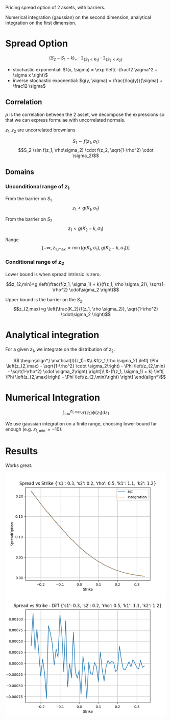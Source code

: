 Pricing spread option of 2 assets, with barriers.

Numerical integration (gaussian) on the second dimension, analytical integration on the first dimension.

# Spread Option

$$\left( 
    S_2 - S_1 - k
\right)_+ 
\cdot \mathbb{1}_{\{S_1 < K_1\}}
\cdot \mathbb{1}_{\{S_2 < K_2\}}$$

- stochastic exponential: $f(x, \sigma) = \exp \left( -\frac12 \sigma^2 + \sigma x \right)$
- inverse stochastic exponential: $g(y, \sigma) = \frac{\log(y)}{\sigma} + \frac12 \sigma$

## Correlation

$\rho$ is the correlation between the 2 asset, we decompose the expressions so that we can express formulae with uncorrelated normals.

$z_1,z_2$ are uncorrelated brownians

$$S_1 \sim f(z_1, \sigma_1)$$
$$S_2 \sim f(z_1, \rho\sigma_2) \cdot f(z_2, \sqrt{1-\rho^2} \cdot \sigma_2)$$

## Domains

### Unconditional range of $z_1$

From the barrier on $S_1$
$$z_1 < g(K_1,\sigma_1)$$

From the barrier on $S_2$
$$z_1 < g(K_2 - k,\sigma_1)$$

Range
$$[-\infty, z_{1,\max}=\min(g(K_1,\sigma_1), g(K_2 - k,\sigma_1))]$$

### Conditional range of $z_2$

Lower bound is when spread intrinsic is zero.

$$z_{2,min}=g \left(\frac{f(z_1, \sigma_1) + k}{f(z_1, \rho \sigma_2)}, \sqrt{1-\rho^2} \cdot\sigma_2 \right)$$

Upper bound is the barrier on the $S_2$.
$$z_{2,max}=g \left(\frac{K_2}{f(z_1, \rho \sigma_2)}, \sqrt{1-\rho^2} \cdot\sigma_2 \right)$$

# Analytical integration

For a given $z_1$, we integrate on the distribution of $z_2$.

$$
\begin{align*}
\mathcal{I}(z_1)=&\\
&f(z_1,\rho \sigma_2) \left[
    \Phi \left(z_{2,\max} 
    - \sqrt{1-\rho^2} \cdot \sigma_2\right)
    - \Phi \left(z_{2,\min} 
    - \sqrt{1-\rho^2} \cdot \sigma_2\right)
\right]\\
&-(f(z_1, \sigma_1) + k) \left[
    \Phi \left(z_{2,\max}\right)
    - \Phi \left(z_{2,\min}\right)
\right]
\end{align*}$$

# Numerical Integration

$$\int_{-\infty}^{z_{1,\max}} \mathcal{I}(z_1)\phi(z_1) \mathrm{d} z_1$$

We use gaussian integration on a finite range, choosing lower bound far enough (e.g. $z_{1,\min}=-10$).

# Results

Works great.

![Main Result](SpreadVsStrike.png)
![Main Result - Diff](SpreadVsStrikeDiff.png)

